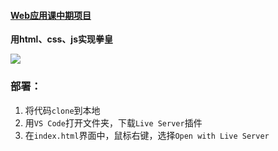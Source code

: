 #### [Web应用课中期项目](https://www.acwing.com/activity/content/1150/)

**用html、css、js实现拳皇**

![](https://cdn.acwing.com/media/article/image/2022/04/20/1_a2b760b9c0-微信截图_20220420162643.png)

### 部署：

1. 将代码`clone`到本地
2. 用`VS Code`打开文件夹，下载`Live Server`插件
3. 在`index.html`界面中，鼠标右键，选择`Open with Live Server`

